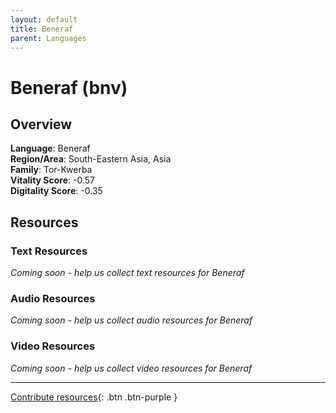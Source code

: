 ```yaml
---
layout: default
title: Beneraf
parent: Languages
---
```


# Beneraf (bnv)

## Overview

**Language**: Beneraf  
**Region/Area**: South-Eastern Asia, Asia  
**Family**: Tor-Kwerba  
**Vitality Score**: -0.57  
**Digitality Score**: -0.35  

## Resources

### Text Resources
*Coming soon - help us collect text resources for Beneraf*

### Audio Resources
*Coming soon - help us collect audio resources for Beneraf*

### Video Resources
*Coming soon - help us collect video resources for Beneraf*

---

[Contribute resources](https://fairtrain.github.io/){: .btn .btn-purple }
